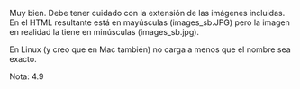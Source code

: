 Muy bien. Debe tener cuidado con la extensión de las imágenes incluidas. En el HTML resultante está en mayúsculas (images_sb.JPG) pero la imagen en realidad la tiene en minúsculas (images_sb.jpg).

En Linux (y creo que en Mac también) no carga a menos que el nombre sea exacto.

Nota: 4.9
